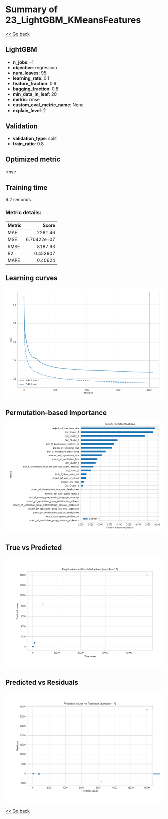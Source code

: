 # Summary of 23_LightGBM_KMeansFeatures

[<< Go back](../README.md)


## LightGBM
- **n_jobs**: -1
- **objective**: regression
- **num_leaves**: 95
- **learning_rate**: 0.1
- **feature_fraction**: 0.9
- **bagging_fraction**: 0.8
- **min_data_in_leaf**: 20
- **metric**: rmse
- **custom_eval_metric_name**: None
- **explain_level**: 2

## Validation
 - **validation_type**: split
 - **train_ratio**: 0.8

## Optimized metric
rmse

## Training time

6.2 seconds

### Metric details:
| Metric   |          Score |
|:---------|---------------:|
| MAE      | 2281.46        |
| MSE      |    6.70422e+07 |
| RMSE     | 8187.93        |
| R2       |    0.453907    |
| MAPE     |    0.40624     |



## Learning curves
![Learning curves](learning_curves.png)

## Permutation-based Importance
![Permutation-based Importance](permutation_importance.png)
## True vs Predicted

![True vs Predicted](true_vs_predicted.png)


## Predicted vs Residuals

![Predicted vs Residuals](predicted_vs_residuals.png)



[<< Go back](../README.md)

